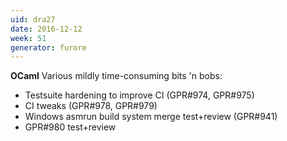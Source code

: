 ```yaml
---
uid: dra27
date: 2016-12-12
week: 51
generator: furore
---
```


**OCaml**
Various mildly time-consuming bits 'n bobs:
- Testsuite hardening to improve CI (GPR#974, GPR#975)
- CI tweaks (GPR#978, GPR#979)
- Windows asmrun build system merge test+review (GPR#941)
- GPR#980 test+review

